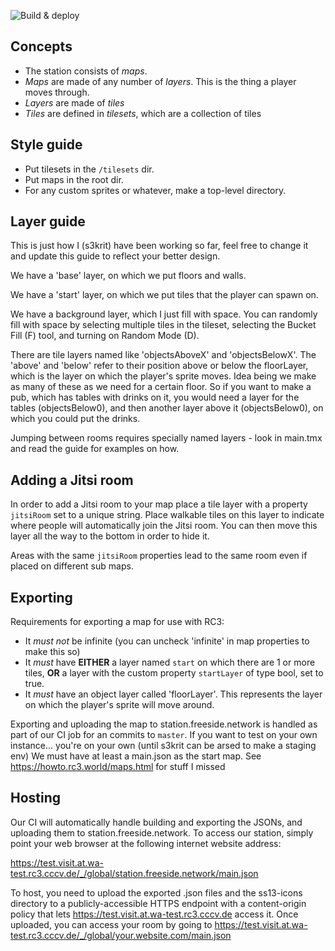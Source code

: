 ![Build & deploy](https://github.com/freeside-network/freeside-station-rc3/workflows/Build%20&%20deploy/badge.svg)

Concepts
--------

- The station consists of *maps*.
- *Maps* are made of any number of *layers*. This is the thing a player moves through.
- *Layers* are made of *tiles*
- *Tiles* are defined in *tilesets*, which are a collection of tiles

Style guide
-----------

- Put tilesets in the `/tilesets` dir.
- Put maps in the root dir.
- For any custom sprites or whatever, make a top-level directory.

Layer guide
-----------

This is just how I (s3krit) have been working so far, feel free to change it and
update this guide to reflect your better design.

We have a 'base' layer, on which we put floors and walls.

We have a 'start' layer, on which we put tiles that the player can spawn on.

We have a background layer, which I just fill with space. You can randomly fill
with space by selecting multiple tiles in the tileset, selecting the Bucket Fill
(F) tool, and turning on Random Mode (D).

There are tile layers named like 'objectsAboveX' and 'objectsBelowX'. The 'above'
and 'below' refer to their position above or below the floorLayer, which is the
layer on which the player's sprite moves. Idea being we make as many of these
as we need for a certain floor. So if you want to make a pub, which has tables
with drinks on it, you would need a layer for the tables (objectsBelow0), and
then another layer above it (objectsBelow0), on which you could put the drinks.

Jumping between rooms requires specially named layers - look in main.tmx and
read the guide for examples on how.

Adding a Jitsi room
-----------

In order to add a Jitsi room to your map place a tile layer with a property
`jitsiRoom` set to a unique string. Place walkable tiles on this layer to
indicate where people will automatically join the Jitsi room.  You can then
move this layer all the way to the bottom in order to hide it.

Areas with the same `jitsiRoom` properties lead to the same room even if placed
on different sub maps.

Exporting
---------

Requirements for exporting a map for use with RC3:

- It *must not* be infinite (you can uncheck 'infinite' in map properties to make this so)
- It *must* have **EITHER** a layer named `start` on which there are 1 or more
    tiles, **OR** a layer with the custom property `startLayer` of type bool,
    set to true.
- It *must* have an object layer called 'floorLayer'. This represents the layer
    on which the player's sprite will move around.

Exporting and uploading the map to station.freeside.network is handled as part
of our CI job for an commits to `master`. If you want to test on your own
instance... you're on your own (until s3krit can be arsed to make a staging env)
We must have at least a main.json as the start map. See https://howto.rc3.world/maps.html for stuff I missed

Hosting
-------

Our CI will automatically handle building and exporting the JSONs, and uploading
them to station.freeside.network. To access our station, simply point your web
browser at the following internet website address:

https://test.visit.at.wa-test.rc3.cccv.de/_/global/station.freeside.network/main.json

To host, you need to upload the exported .json files and the ss13-icons directory
to a publicly-accessible HTTPS endpoint with a content-origin policy that lets
https://test.visit.at.wa-test.rc3.cccv.de access it. Once uploaded, you can access your
room by going to https://test.visit.at.wa-test.rc3.cccv.de/_/global/your.website.com/main.json
